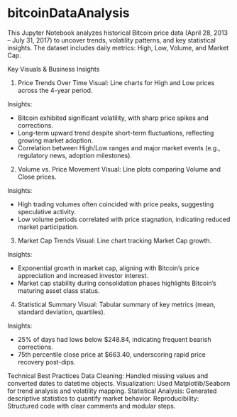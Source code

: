 # bitcoinDataAnalysis

This Jupyter Notebook analyzes historical Bitcoin price data (April 28, 2013 – July 31, 2017) to uncover trends, volatility patterns, and key statistical insights. The dataset includes daily metrics: High, Low, Volume, and Market Cap.

Key Visuals & Business Insights
1. Price Trends Over Time
Visual: Line charts for High and Low prices across the 4-year period.

Insights:

- Bitcoin exhibited significant volatility, with sharp price spikes and corrections.
- Long-term upward trend despite short-term fluctuations, reflecting growing market adoption.
- Correlation between High/Low ranges and major market events (e.g., regulatory news, adoption milestones).

2. Volume vs. Price Movement
Visual: Line plots comparing Volume and Close prices.

Insights:

- High trading volumes often coincided with price peaks, suggesting speculative activity.
- Low volume periods correlated with price stagnation, indicating reduced market participation.

3. Market Cap Trends
Visual: Line chart tracking Market Cap growth.

Insights:

- Exponential growth in market cap, aligning with Bitcoin’s price appreciation and increased investor interest.
- Market cap stability during consolidation phases highlights Bitcoin’s maturing asset class status.

4. Statistical Summary
Visual: Tabular summary of key metrics (mean, standard deviation, quartiles).

Insights:

- 25% of days had lows below $248.84, indicating frequent bearish corrections.
- 75th percentile close price at $663.40, underscoring rapid price recovery post-dips.

Technical Best Practices
  Data Cleaning: Handled missing values and converted dates to datetime objects.
  Visualization: Used Matplotlib/Seaborn for trend analysis and volatility mapping.
  Statistical Analysis: Generated descriptive statistics to quantify market behavior.
  Reproducibility: Structured code with clear comments and modular steps.
